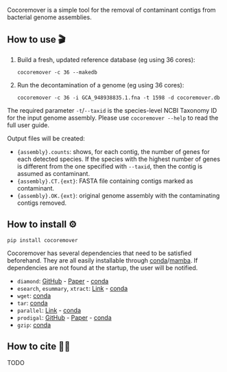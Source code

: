 Cocoremover is a simple tool for the removal of contaminant contigs from bacterial genome assemblies. 

## How to use 🎬

1. Build a fresh, updated reference database (eg using 36 cores):

    `cocoremover -c 36 --makedb`
    
2. Run the decontamination of a genome (eg using 36 cores):

    `cocoremover -c 36 -i GCA_948938835.1.fna -t 1598 -d cocoremover.db`
    
The required parameter `-t`/`--taxid` is the species-level NCBI Taxonomy ID for the input genome assembly. Please use `cocoremover --help` to read the full user guide. 

Output files will be created: 

* `{assembly}.counts`: shows, for each contig, the number of genes for each detected species. If the species with the highest number of genes is different from the one specified with `--taxid`, then the contig is assumed as contaminant. 
* `{assembly}.CT.{ext}`: FASTA file containing contigs marked as contaminant.
* `{assembly}.OK.{ext}`: original genome assembly with the contaminating contigs removed.


## How to install ⚙️

    pip install cocoremover
    
Cocoremover has several dependencies that need to be satisfied beforehand. They are all easily installable through [conda](https://www.anaconda.com/docs/getting-started/miniconda/main)/[mamba](https://mamba.readthedocs.io/en/latest/). If dependencies are not found at the startup, the user will be notified.

* `diamond`: [GitHub](https://github.com/bbuchfink/diamond) - [Paper](https://doi.org/10.1038/s41592-021-01101-x) - [conda](https://anaconda.org/bioconda/diamond)
* `esearch`, `esummary`, `xtract`: [Link](https://www.ncbi.nlm.nih.gov/books/NBK179288/) - [conda](https://anaconda.org/bioconda/entrez-direct)
* `wget`: [conda](https://anaconda.org/conda-forge/wget) 
* `tar`: [conda](https://anaconda.org/conda-forge/tar)
* `parallel`: [Link](https://www.gnu.org/software/parallel/) - [conda](https://anaconda.org/conda-forge/parallel)
* `prodigal`: [GitHub](https://github.com/hyattpd/Prodigal) - [Paper](https://doi.org/10.1186/1471-2105-11-119) - [conda](https://anaconda.org/bioconda/prodigal)
* `gzip`: [conda](https://anaconda.org/conda-forge/gzip)


## How to cite ✍🏼

TODO